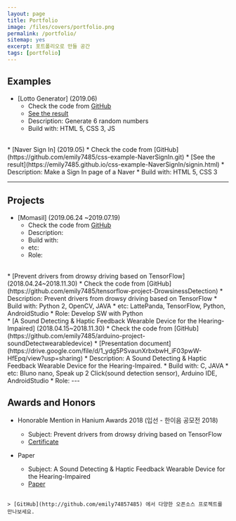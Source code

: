 ```yaml
---
layout: page
title: Portfolio
image: /files/covers/portfolio.png
permalink: /portfolio/
sitemap: yes
excerpt: 포트폴리오로 만들 공간
tags: [portfolio]
---
```


## Examples

* [Lotto Generator] (2019.06)
  * Check the code from [GitHub](https://github.com/emily7485/js-example-LottoGenerator.git)
  * [See the result](https://emily7485.github.io/js-example-LottoGenerator/lotto.html)
  * Description: Generate 6 random numbers
  * Build with: HTML 5, CSS 3, JS

<br>
* [Naver Sign In] (2019.05)
* Check the code from [GitHub](https://github.com/emily7485/css-example-NaverSignIn.git)
* [See the result](https://emily7485.github.io/css-example-NaverSignIn/signin.html)
  * Description: Make a Sign In page of a Naver
  * Build with: HTML 5, CSS 3

----

## Projects

* [Momasil] (2019.06.24 ~2019.07.19)
  * Check the code from [GitHub](https://github.com/emily7485/arduino-project-soundDetectwearabledevice)
  * Description:
  * Build with:
  * etc:
  * Role:


<br>
* [Prevent drivers from drowsy driving based on TensorFlow] (2018.04.24~2018.11.30)
  * Check the code from [GitHub](https://github.com/emily7485/tensorflow-project-DrowsinessDetection)
  * Description: Prevent drivers from drowsy driving based on TensorFlow
  * Build with: Python 2, OpenCV, JAVA
  * etc: LattePanda, TensorFlow, Python, AndroidStudio
  * Role: Develop SW with Python


<br>
* [A Sound Detecting & Haptic Feedback Wearable Device for the Hearing-Impaired] (2018.04.15~2018.11.30)
  * Check the code from [GitHub](https://github.com/emily7485/arduino-project-soundDetectwearabledevice)
  * [Presentation document](https://drive.google.com/file/d/1_ydg5PSvaunXrbxbwH_iF03pwW-HfEpq/view?usp=sharing)
  * Description: A Sound Detecting & Haptic Feedback Wearable Device for the Hearing-Impaired.
  * Build with: C, JAVA
  * etc: Bluno nano, Speak up 2 Click(sound detection sensor), Arduino IDE, AndroidStudio
  * Role:
---

## Awards and Honors

- Honorable Mention in Hanium Awards 2018 (입선 - 한이음 공모전 2018)
  - Subject: Prevent drivers from drowsy driving based on TensorFlow
  - [Certificate](https://drive.google.com/open?id=1BV2crAAjfSYUvilN3xXdm93rN1RZ2O5x)

- Paper
  - Subject: A Sound Detecting & Haptic Feedback Wearable Device for the Hearing-Impaired
  - [Paper](https://drive.google.com/file/d/1WbB9uQS8WRzoMILQGvaLeoCbHMEMu08Y/view?usp=sharing)
```

> [GitHub](http://github.com/emily74857485) 에서 다양한 오픈소스 프로젝트를 만나보세요.
